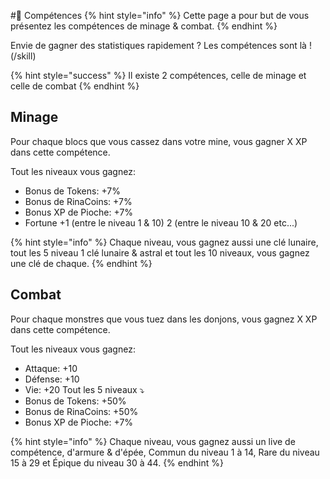 #🗿​ Compétences
{% hint style="info" %} Cette page a pour but de vous présentez les compétences de minage & combat. {% endhint %}

Envie de gagner des statistiques rapidement ?
Les compétences sont là ! (/skill)

{% hint style="success" %} Il existe 2 compétences, celle de minage et celle de combat {% endhint %}

## Minage
Pour chaque blocs que vous cassez dans votre mine, vous gagner X XP dans cette compétence.

Tout les niveaux vous gagnez:
- Bonus de Tokens: +7%
- Bonus de RinaCoins: +7%
- Bonus XP de Pioche: +7%
- Fortune +1 (entre le niveau 1 & 10) 2 (entre le niveau 10 & 20 etc...)

{% hint style="info" %} Chaque niveau, vous gagnez aussi une clé lunaire, tout les 5 niveau 1 clé lunaire & astral et tout les 10 niveaux, vous gagnez une clé de chaque. {% endhint %}

## Combat
Pour chaque monstres que vous tuez dans les donjons, vous gagnez X XP dans cette compétence.

Tout les niveaux vous gagnez:
- Attaque: +10
- Défense: +10
- Vie: +20
Tout les 5 niveaux ⤵️ ​
- Bonus de Tokens: +50% 
- Bonus de RinaCoins: +50%
- Bonus XP de Pioche: +7%

{% hint style="info" %} Chaque niveau, vous gagnez aussi un live de compétence, d'armure & d'épée, Commun du niveau 1 à 14, Rare du niveau 15 à 29 et Épique du niveau 30 à  44. {% endhint %}
